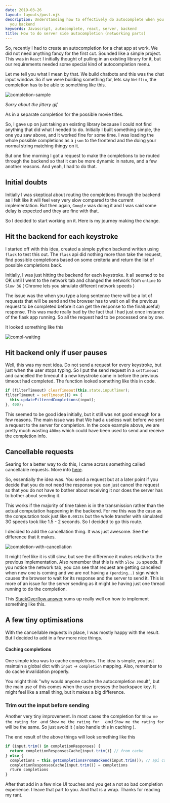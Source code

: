 ```yaml
---
date: 2019-03-26
layout: layouts/post.njk
description: Understanding how to effectively do autocomplete when you need to ping
  you backend
keywords: Javascript, autocomplete, react, server, backend
title: How to do server side autocompletion (networking parts)
---
```


So, recently I had to create an autocompletion for a chat app at work. We did not need anything fancy for the first cut.
Sounded like a simple project. This was in `React` I initially thought of pulling in an existing library for it, but our
requirements needed some special kind of autocompletion menu.

Let me tell you what I mean by that. We build chatbots and this was the chat input window.
So if we were building something for, lets say `Netflix`, the completion has to be able to something like this.

![completion-sample](https://i.imgur.com/qoPpbus.gif)

*Sorry about the jittery gif*

As in a separate completion for the possible movie titles.

So, I gave up on just taking an existing library because I could not find anything that did what I needed to do.
Initially I built something simple, the one you saw above, and it worked fine for some time. I was loading the whole
possible completions as a `json` to the frontend and the doing your normal string matching thingy on it.

But one fine morning I got a request to make the completions to be routed through the backend so that it can be more
dynamic in nature, and a few another reasons. And yeah, I had to do that.

## Initial doubts

Initially I was skeptical about routing the completions through the backend as I felt like it will feel very very slow
compared to the current implementation. But then again, `Google` was doing it and I was said some delay is expected and
they are fine with that.

So I decided to start working on it. Here is my journey making the change.

## Hit the backend for each keystroke

I started off with this idea, created a simple python backend written using `flask` to test this out.
The `flask` api did nothing more than take the request, find possible completions based on some creiteria and return the
list of possible completions back.

Initially, I was just hitting the backend for each keystroke. It all seemed to be OK until I went to the network tab and
changed the network from `online` to `Slow 3G` ( Chrome lets you simulate different network speeds )

The issue was the when you type a long sentence there will be a lot of requests that will be send and the browser has to
wait on all the previous request to be completed before it can get the response to the final(useful) response. This was
made really bad by the fact that I had just once instance of the flask app running. So all the request had to be
processed one by one.

It looked something like this

![compl-waiting](https://i.imgur.com/5AFICTN.gif)

## Hit backend only if user pauses

Well, this was my next idea. Do not send a request for every keystroke, but just when the user stops typing.
So I put the send request in a `setTimeout` and cancelled the timeout if a new keystroke came in before the previous
timeout had completed. The function looked something like this in code.

```js
if (filterTimeout) clearTimeout(this.state.inputTimer);
filterTimeout = setTimeout(() => {
  this.updateFilteredCompletions(input);
}, 400);
```


This seemed to be good idea initially, but it still was not good enough for a few reasons. The main issue was that We
had a useless wait before we sent a request to the server for completion. In the code example above, we are pretty
much wasting `400ms` which could have been used to send and receive the completion info.

## Cancellable requests

Searing for a better way to do this, I came across something called cancellable
requests. More info [here](https://developers.google.com/web/updates/2017/09/abortable-fetch).

So, essentially the idea was. You send a request but at a later point if you decide that you do not need the response
you can just cancel the request so that you do not have to bother about receiving it nor does the server has to bother
about sending it.

This works if the majority of time taken is in the transmission rather than the actual computation happening in the
backend. For me this was the case as the computation took just like `0.0013s` but the whole transfer with simulated 3G
speeds took like 1.5 - 2 seconds. So I decided to go this route.

I decided to add the cancellation thing. It was just awesome.
See the difference that it makes.

![completion-with-cancellation](https://i.imgur.com/gUxiv9i.gif)

It might feel like it is still slow, but see the difference it makes relative to the previous implementation. Also
remember that this is with `Slow 3G` speeds. If you notice the network tab, you can see that request are getting
cancelled when new one is coming and we are not having a `(pending..)` sign which causes the browser to wait for its
response and the server to send it. This is more of an issue for the server sending as it might be having just one
thread running to do the completion.

This [StackOverflow answer](https://stackoverflow.com/a/47250621/2724649) sums up really well on how to implement
something like this.

## A few tiny optimisations

With the cancellable requests in place, I was mostly happy with the result. But I decided to add in a few more nice
things.

#### Caching completions

One simple idea was to cache completions. The idea is simple, you just maintain a global dict with `input` ->
`completion` mapping. Also, remember to do cache invalidation properly.

You might think "why would anyone cache the autocompletion result", but the main use of this comes when the user presses
the backspace key. It might feel like a small thing, but it makes a big difference.

### Trim out the input before sending

Another very tiny improvement. In most cases the completion for `Show me the rating for ` and `Show me the rating for  `
and `Show me the rating for      ` will be the same. So just avoid it ( also handle this in caching ).

The end result of the above things will look something like this

```js
if (input.trim() in completionResponses) {
  return completionResponsesCache[input.trim()] // from cache
} else {
  completions = this.getCompletionsFromBackend(input.trim()); // api call ( I am gonna pretend this is a synchronous call )
  completionResponsesCache[input.trim()] = completions
  rturn completions
}
```

After that add in a few nice UI touches and you get a not so bad completion experience. I leave that part to you.
And that is a wrap. Thanks for reading my rant.
